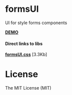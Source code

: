 formsUI
=======

UI for style forms components


<a href="http://vadimsva.github.io/formsUI/" target="_blank"><b>DEMO</b></a>


<h4>Direct links to libs</h4>
<a href="http://vadimsva.github.io/formsUI/formsUI.css" target="_blank"><b>formsUI.css</b></a> [3.3Kb]<br>



License
=======

The MIT License (MIT)
